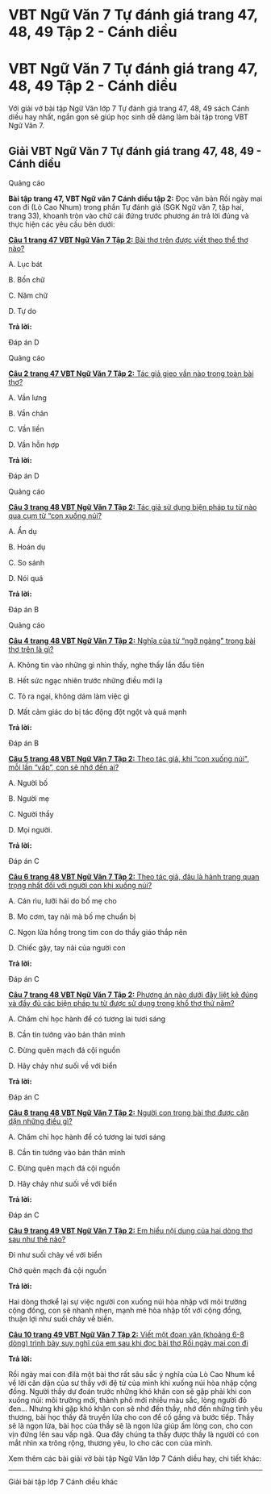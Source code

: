 # VBT Ngữ Văn 7 Tự đánh giá trang 47, 48, 49 Tập 2 - Cánh diều

# VBT Ngữ Văn 7 Tự đánh giá trang 47, 48, 49 Tập 2 - Cánh diều

Với giải vở bài tập Ngữ Văn lớp 7 Tự đánh giá trang 47, 48, 49 sách Cánh diều hay nhất, ngắn gọn sẽ giúp học sinh dễ dàng làm bài tập trong VBT Ngữ Văn 7.

## Giải VBT Ngữ Văn 7 Tự đánh giá trang 47, 48, 49 - Cánh diều

Quảng cáo

**Bài tập trang 47, VBT Ngữ văn 7 Cánh diều tập 2:** Đọc văn bản Rồi ngày mai con đi (Lò Cao Nhum) trong phần Tự đánh giá (SGK Ngữ văn 7, tập hai, trang 33), khoanh tròn vào chữ cái đứng trước phương án trả lời đúng và thực hiện các yêu cầu bên dưới:

[**Câu 1 trang 47 VBT Ngữ Văn 7 Tập 2:** Bài thơ trên được viết theo thể thơ nào?](https://vietjack.com/vbt-ngu-van-7-cd/cau-1-trang-47-vth-ngu-van-lop-7-tap-2.jsp)

A. Lục bát

B. Bốn chữ

C. Năm chữ

D. Tự do

**Trả lời:**

Đáp án D

Quảng cáo

[**Câu 2 trang 47 VBT Ngữ Văn 7 Tập 2:** Tác giả gieo vần nào trong toàn bài thơ?](https://vietjack.com/vbt-ngu-van-7-cd/cau-2-trang-47-vth-ngu-van-lop-7-tap-2.jsp)

A. Vần lưng

B. Vần chân

C. Vần liền

D. Vần hỗn hợp

**Trả lời:**

Đáp án D

Quảng cáo

[**Câu 3 trang 48 VBT Ngữ Văn 7 Tập 2:** Tác giả sử dụng biện pháp tu từ nào qua cụm từ “con xuống núi?](https://vietjack.com/vbt-ngu-van-7-cd/cau-3-trang-48-vth-ngu-van-lop-7-tap-2.jsp)

A. Ẩn dụ

B. Hoán dụ

C. So sánh

D. Nói quá

**Trả lời:**

Đáp án B

Quảng cáo

[**Câu 4 trang 48 VBT Ngữ Văn 7 Tập 2:** Nghĩa của từ “ngỡ ngàng" trong bài thơ trên là gì?](https://vietjack.com/vbt-ngu-van-7-cd/cau-4-trang-48-vth-ngu-van-lop-7-tap-2.jsp)

A. Không tin vào những gì nhìn thấy, nghe thấy lần đầu tiên 

B. Hết sức ngạc nhiên trước những điều mới lạ 

C. Tỏ ra ngại, không dám làm việc gì

D. Mất cảm giác do bị tác động đột ngột và quá mạnh 

**Trả lời:**

Đáp án B

[**Câu 5 trang 48 VBT Ngữ Văn 7 Tập 2:** Theo tác giả, khi “con xuống núi", mỗi lần “vấp”, con sẽ nhớ đến ai?](https://vietjack.com/vbt-ngu-van-7-cd/cau-5-trang-48-vth-ngu-van-lop-7-tap-2.jsp)

A. Người bố 

B. Người mẹ 

C. Người thầy 

D. Mọi người. 

**Trả lời:**

Đáp án C

[**Câu 6 trang 48 VBT Ngữ Văn 7 Tập 2:** Theo tác giả, đâu là hành trang quan trọng nhất đối với người con khi xuống núi?](https://vietjack.com/vbt-ngu-van-7-cd/cau-6-trang-48-vth-ngu-van-lop-7-tap-2.jsp)

A. Cán rìu, lưỡi hái do bố mẹ cho

B. Mo cơm, tay nải mà bố mẹ chuẩn bị 

C. Ngọn lửa hồng trong tim con do thầy giáo thắp nên

D. Chiếc gậy, tay nải của người con 

**Trả lời:**

Đáp án C

[**Câu 7 trang 48 VBT Ngữ Văn 7 Tập 2:** Phương án nào dưới đây liệt kê đúng và đầy đủ các biện pháp tu từ được sử dụng trong khổ thơ thứ năm?](https://vietjack.com/vbt-ngu-van-7-cd/cau-7-trang-48-vth-ngu-van-lop-7-tap-2.jsp)

A. Chăm chỉ học hành để có tương lai tươi sáng 

B. Cần tin tưởng vào bản thân mình

C. Đừng quên mạch đá cội nguồn 

D. Hãy chảy như suối về với biển 

**Trả lời:**

Đáp án C

[**Câu 8 trang 48 VBT Ngữ Văn 7 Tập 2:** Người con trong bài thơ được căn dặn những điều gì?](https://vietjack.com/vbt-ngu-van-7-cd/cau-8-trang-48-vth-ngu-van-lop-7-tap-2.jsp)

A. Chăm chỉ học hành để có tương lai tươi sáng 

B. Cần tin tưởng vào bản thân mình

C. Đừng quên mạch đá cội nguồn 

D. Hãy chảy như suối về với biển 

**Trả lời:**

Đáp án C

[**Câu 9 trang 49 VBT Ngữ Văn 7 Tập 2:** Em hiểu nội dung của hai dòng thơ sau như thế nào?](https://vietjack.com/vbt-ngu-van-7-cd/cau-9-trang-49-vth-ngu-van-lop-7-tap-2.jsp)

Đi như suối chảy về với biển

Chớ quên mạch đá cội nguồn

**Trả lời:**

Hai dòng thơkể lại sự việc người con xuống núi hòa nhập với môi trường cộng đồng, con sẽ nhanh nhẹn, mạnh mẽ hòa nhập tốt với cộng đồng, thuận lợi như suối chảy về biển. 

[**Câu 10 trang 49 VBT Ngữ Văn 7 Tập 2:** Viết một đoạn văn (khoảng 6-8 dòng) trình bày suy nghĩ của em sau khi đọc bài thơ Rồi ngày mai con đi](https://vietjack.com/vbt-ngu-van-7-cd/cau-10-trang-49-vth-ngu-van-lop-7-tap-2.jsp)

**Trả lời:**

Rồi ngày mai con đilà một bài thơ rất sâu sắc ý nghĩa của Lò Cao Nhum kể về lời căn dặn của sư thầy với đệ tử của mình khi xuống núi hòa nhập cộng đồng. Người thầy dự đoán trước những khó khăn con sẽ gặp phải khi con xuống núi: môi trường mới, thành phố mới nhiều màu sắc, lòng người đỏ đen… Nhưng khi gặp khó khăn con sẽ nhớ đến thầy, nhớ đến những tình yêu thương, bài học thầy đã truyền lửa cho con để cố gắng và bước tiếp. Thầy sẽ là ngọn lửa, bài học của thầy sẽ là ngọn lửa giúp ấm lòng con, cho con vịn đứng lên sau vấp ngã. Qua đây chúng ta thấy được thầy là người có con mắt nhìn xa trông rộng, thương yêu, lo cho các con của mình.

Xem thêm các bài giải vở bài tập Ngữ Văn lớp 7 Cánh diều hay, chi tiết khác:

* * *

Giải bài tập lớp 7 Cánh diều khác
